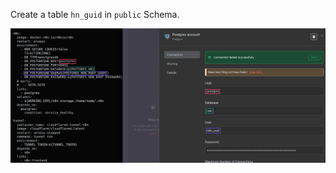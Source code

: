 Create a table `hn_guid` in `public` Schema.

![n8n-postgres-setup](./README.assets/n8n-postgres-setup.webp) 

